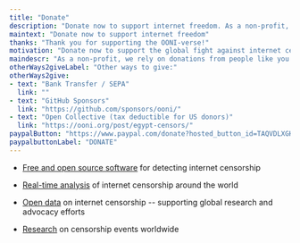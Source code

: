 ```yaml
---
title: "Donate"
description: "Donate now to support internet freedom. As a non-profit, we rely on donations from people like you to defend a free and open internet for all."
maintext: "Donate now to support internet freedom"
thanks: "Thank you for supporting the OONI-verse!"
motivation: "Donate now to support the global fight against internet censorship!"
maindescr: "As a non-profit, we rely on donations from people like you to defend a free and open internet for all. By donating to OONI, you support:"
otherWays2giveLabel: "Other ways to give:"
otherWays2give:
- text: "Bank Transfer / SEPA"
  link: ""
- text: "GitHub Sponsors"
  link: "https://github.com/sponsors/ooni/"
- text: "Open Collective (tax deductible for US donors)"
  link: "https://ooni.org/post/egypt-censors/"
paypalButton: "https://www.paypal.com/donate?hosted_button_id=TAQVDLXGHHAV8"
paypalbuttonLabel: "DONATE"
---
```


* [Free and open source software](https://ooni.org/install/) for detecting internet censorship

* [Real-time analysis](https://github.com/ooni/pipeline/) of internet censorship around the world

* [Open data](https://ooni.org/data/) on internet censorship -- supporting global research and advocacy efforts

* [Research](https://ooni.org/reports/) on censorship events worldwide